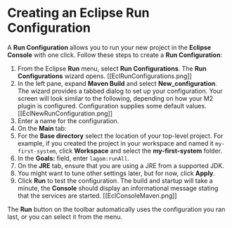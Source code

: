# Creating an Eclipse Run Configuration

A **Run Configuration** allows you to run your new project in the **Eclipse Console** with one click. Follow these steps to create a **Run Configuration**:

1. From the Eclipse **Run** menu, select **Run Configurations**.
    The **Run Configurations** wizard opens.
    [[EclRunConfigurations.png]]
1. In the left pane, expand **Maven Build** and select **New_configuration**.
    The wizard provides a tabbed dialog to set up your configuration. Your screen will look similar to the following, depending on how your M2 plugin is configured. Configuration supplies some default values.
    [[EclNewRunConfiguration.png]]
1. Enter a name for the configuration.
1. On the **Main** tab:
  1. For the **Base directory** select the location of your top-level project. For example, if you created the project in your workspace and named it `my-first-system`, click  **Workspace** and select the **my-first-system** folder.
  1. In the **Goals:** field, enter `lagom:runAll`.
1. On the **JRE** tab, ensure that you are using a JRE from a supported JDK.
1. You might want to tune other settings later, but for now, click **Apply**.
1. Click **Run** to test the configuration.
    The build and startup will take a minute, the **Console** should display an informational message stating that the services are started.
    [[EclConsoleMaven.png]]
    
The **Run** button on the toolbar automatically uses the configuration you ran last, or you can select it from the menu. 
